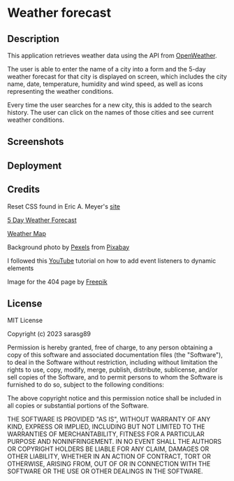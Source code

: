 # Weather forecast

## Description

This application retrieves weather data using the API from [OpenWeather](https://openweathermap.org/).

The user is able to enter the name of a city into a form and the 5-day weather forecast for that city is displayed on screen, which includes the city name, date, temperature, humidity and wind speed, as well as icons representing the weather conditions.

Every time the user searches for a new city, this is added to the search history. The user can click on the names of those cities and see current weather conditions.

## Screenshots

## Deployment

## Credits

Reset CSS found in Eric A. Meyer's [site](https://meyerweb.com/eric/tools/css/reset/)

[5 Day Weather Forecast](https://openweathermap.org/forecast5)

[Weather Map](https://openweathermap.org/)

Background photo by [Pexels](https://pixabay.com/users/pexels-2286921/?utm_source=link-attribution&utm_medium=referral&utm_campaign=image&utm_content=1282314) from [Pixabay](https://pixabay.com/photos/clouds-sky-bright-daylight-light-1282314/)

I followed this [YouTube](https://www.youtube.com/watch?v=Ai-bPuK9lJc&ab_channel=AjCode) tutorial on how to add event listeners to dynamic elements

Image for the 404 page by [Freepik](https://www.freepik.com/free-vector/hand-drawn-404-error_1587371.htm#query=404%20not%20found&position=1&from_view=search&track=ais)

## License

MIT License

Copyright (c) 2023 sarasg89

Permission is hereby granted, free of charge, to any person obtaining a copy of this software and associated documentation files (the "Software"), to deal in the Software without restriction, including without limitation the rights to use, copy, modify, merge, publish, distribute, sublicense, and/or sell copies of the Software, and to permit persons to whom the Software is furnished to do so, subject to the following conditions:

The above copyright notice and this permission notice shall be included in all copies or substantial portions of the Software.

THE SOFTWARE IS PROVIDED "AS IS", WITHOUT WARRANTY OF ANY KIND, EXPRESS OR IMPLIED, INCLUDING BUT NOT LIMITED TO THE WARRANTIES OF MERCHANTABILITY, FITNESS FOR A PARTICULAR PURPOSE AND NONINFRINGEMENT. IN NO EVENT SHALL THE AUTHORS OR COPYRIGHT HOLDERS BE LIABLE FOR ANY CLAIM, DAMAGES OR OTHER LIABILITY, WHETHER IN AN ACTION OF CONTRACT, TORT OR OTHERWISE, ARISING FROM, OUT OF OR IN CONNECTION WITH THE SOFTWARE OR THE USE OR OTHER DEALINGS IN THE SOFTWARE.
